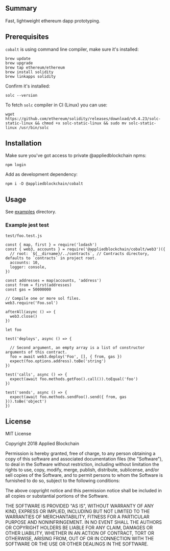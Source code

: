 
## Summary

Fast, lightweight ethereum dapp prototyping.

## Prerequisites

`cobalt` is using command line compiler, make sure it's installed:

    brew update
    brew upgrade
    brew tap ethereum/ethereum
    brew install solidity
    brew linkapps solidity

Confirm it's installed:

    solc --version

To fetch `solc` compiler in CI (Linux) you can use:

    wget https://github.com/ethereum/solidity/releases/download/v0.4.23/solc-static-linux && chmod +x solc-static-linux && sudo mv solc-static-linux /usr/bin/solc

## Installation

Make sure you've got access to private @appliedblockchain npms:

    npm login

Add as development dependency:

    npm i -D @appliedblockchain/cobalt

## Usage

See [examples](./examples) directory.

### Example jest test

`test/foo.test.js`

    const { map, first } = require('lodash')
    const { web3, accounts } = require('@appliedblockchain/cobalt/web3')({
      // root: `${__dirname}/../contracts`, // Contracts directory, defaults to `contracts` in project root.
      accounts: 10,
      logger: console,
    })

    const addresses = map(accounts, 'address')
    const from = first(addresses)
    const gas = 50000000

    // Compile one or more sol files.
    web3.require('Foo.sol')

    afterAll(async () => {
      web3.close()
    })

    let foo

    test('deploys', async () => {

      // Second argument, an empty array is a list of constructor arguments of this contract.
      foo = await web3.deploy('Foo', [], { from, gas })
      expect(foo.options.address).toBe('string')
    })

    test('calls', async () => {
      expect(await foo.methods.getFoo().call()).toEqual('foo')
    })

    test('sends', async () => {
      expect(await foo.methods.sendFoo().send({ from, gas })).toBe('object')
    })

## License

MIT License

Copyright 2018 Applied Blockchain

Permission is hereby granted, free of charge, to any person obtaining a copy of this software and associated documentation files (the "Software"), to deal in the Software without restriction, including without limitation the rights to use, copy, modify, merge, publish, distribute, sublicense, and/or sell copies of the Software, and to permit persons to whom the Software is furnished to do so, subject to the following conditions:

The above copyright notice and this permission notice shall be included in all copies or substantial portions of the Software.

THE SOFTWARE IS PROVIDED "AS IS", WITHOUT WARRANTY OF ANY KIND, EXPRESS OR IMPLIED, INCLUDING BUT NOT LIMITED TO THE WARRANTIES OF MERCHANTABILITY, FITNESS FOR A PARTICULAR PURPOSE AND NONINFRINGEMENT. IN NO EVENT SHALL THE AUTHORS OR COPYRIGHT HOLDERS BE LIABLE FOR ANY CLAIM, DAMAGES OR OTHER LIABILITY, WHETHER IN AN ACTION OF CONTRACT, TORT OR OTHERWISE, ARISING FROM, OUT OF OR IN CONNECTION WITH THE SOFTWARE OR THE USE OR OTHER DEALINGS IN THE SOFTWARE.
